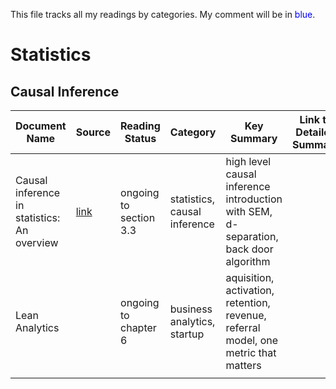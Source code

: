 This file tracks all my readings by categories. My comment will be in <span style="color:blue">blue</span>.

# Statistics
## Causal Inference
|Document Name   	|Source   	|Reading Status   	|Category   	|Key Summary   	|Link to Detailed Summary    |
|---	|---	|---	|---	|---	|---  |
|Causal inference in statistics: An overview   	|[link](doi:10.1214/09-SS057)   	|ongoing to section 3.3   	|statistics, causal inference   	|high level causal inference introduction with SEM, d-separation, back door algorithm   	|     |
|Lean Analytics   	|   	|ongoing to chapter 6   	|business analytics, startup   	|aquisition, activation, retention, revenue, referral model, one metric that matters   	|     |
|   	|   	|   	|   	|   	|     |
